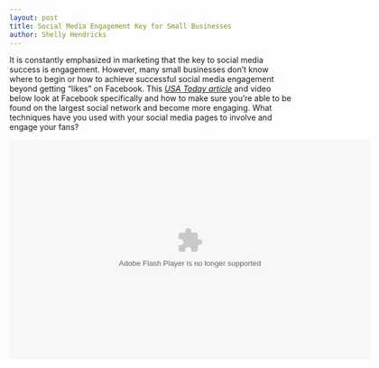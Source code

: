 ```yaml
---
layout: post
title: Social Media Engagement Key for Small Businesses
author: Shelly Hendricks
---
```


It is constantly emphasized in marketing that the key to social media success is engagement. However, many small businesses don’t know where to begin or how to achieve successful social media engagement beyond getting “likes” on Facebook. This *[USA Today article](http://www.usatoday.com/story/money/business/2013/05/28/how-to-use-facebook-for-small-business/2346555/)* and video below look at Facebook specifically and how to make sure you’re able to be found on the largest social network and become more engaging. What techniques have you used with your social media pages to involve and engage your fans?

<object id="flashObj" width="640" height="390" classid="clsid:D27CDB6E-AE6D-11cf-96B8-444553540000" codebase="http://download.macromedia.com/pub/shockwave/cabs/flash/swflash.cab#version=9,0,47,0"><param name="movie" value="http://c.brightcove.com/services/viewer/federated_f9?isSlim=1" /><param name="bgcolor" value="#FFFFFF" /><param name="flashVars" value="videoId=2407133136001&playerID=2207682275001&playerKey=AQ~~,AAAABvaL8JE~,ufBHq_I6Fnwgpz2JFHz_Jerf-MHxK_Ad&domain=embed&dynamicStreaming=true" /><param name="base" value="http://admin.brightcove.com" /><param name="seamlesstabbing" value="false" /><param name="allowFullScreen" value="true" /><param name="swLiveConnect" value="true" /><param name="allowScriptAccess" value="always" /><embed src="http://c.brightcove.com/services/viewer/federated_f9?isSlim=1" bgcolor="#FFFFFF" flashVars="videoId=2407133136001&playerID=2207682275001&playerKey=AQ~~,AAAABvaL8JE~,ufBHq_I6Fnwgpz2JFHz_Jerf-MHxK_Ad&domain=embed&dynamicStreaming=true" base="http://admin.brightcove.com" name="flashObj" width="640" height="390" seamlesstabbing="false" type="application/x-shockwave-flash" allowFullScreen="true" swLiveConnect="true" allowScriptAccess="always" pluginspage="http://www.macromedia.com/shockwave/download/index.cgi?P1_Prod_Version=ShockwaveFlash"></embed></object>

